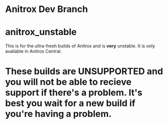 # Anitrox Dev Branch
# anitrox_unstable
This is for the ultra-fresh builds of Anitrox and is **very** unstable. It is only avaliable in Anitrox Central.
# These builds are UNSUPPORTED and you will not be able to recieve support if there's a problem. It's best you wait for a new build if you're having a problem.
